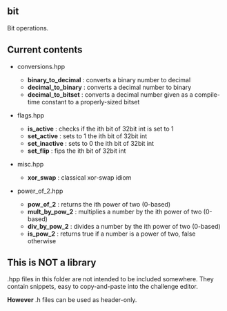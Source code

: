 ## bit
Bit operations.

## Current contents

* conversions.hpp
  * __binary_to_decimal__ : converts a binary number to decimal
  * __decimal_to_binary__ : converts a decimal number to binary
  * __decimal_to_bitset__ : converts a decimal number given as a compile-time constant to a properly-sized bitset

* flags.hpp
  * __is_active__ : checks if the ith bit of 32bit int is set to 1
  * __set_active__ : sets to 1 the ith bit of 32bit int
  * __set_inactive__ : sets to 0 the ith bit of 32bit int
  * __set_flip__ : fips the ith bit of 32bit int
  
* misc.hpp
  * __xor_swap__ : classical xor-swap idiom

* power_of_2.hpp
  * __pow_of_2__ : returns the ith power of two (0-based)
  * __mult_by_pow_2__ : multiplies a number by the ith power of two (0-based)
  * __div_by_pow_2__ : divides a number by the ith power of two (0-based)
  * __is_pow_2__ : returns true if a number is a power of two, false otherwise

## This is NOT a library
.hpp files in this folder are not intended to be included somewhere. They contain snippets, easy to copy-and-paste into the challenge editor.

__However__ .h files can be used as header-only.

